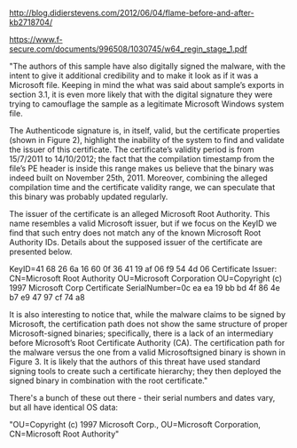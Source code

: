 http://blog.didierstevens.com/2012/06/04/flame-before-and-after-kb2718704/


https://www.f-secure.com/documents/996508/1030745/w64_regin_stage_1.pdf


"The authors of this sample have also digitally signed the malware, with the intent to give it additional credibility and to
make it look as if it was a Microsoft file. Keeping in mind the what was said about sample’s exports in section 3.1, it is even
more likely that with the digital signature they were trying to camouflage the sample as a legitimate Microsoft Windows
system file.

The Authenticode signature is, in itself, valid, but the certificate properties (shown in Figure 2), highlight the inability of
the system to find and validate the issuer of this certificate. The certificate’s validity period is from 15/7/2011 to 14/10/2012;
the fact that the compilation timestamp from the file’s PE header is inside this range makes us believe that the binary was
indeed built on November 25th, 2011. Moreover, combining the alleged compilation time and the certificate validity range,
we can speculate that this binary was probably updated regularly.

The issuer of the certificate is an alleged Microsoft Root Authority. This name resembles a valid Microsoft issuer, but if we
focus on the KeyID we find that such entry does not match any of the known Microsoft Root Authority IDs. Details about
the supposed issuer of the certificate are presented below.

KeyID=41 68 26 6a 16 60 0f 36 41 19 af 06 f9 54 4d 06
Certificate Issuer:
CN=Microsoft Root Authority
OU=Microsoft Corporation
OU=Copyright (c) 1997 Microsoft Corp
Certificate SerialNumber=0c ea ea 19 bb bd 4f 86 4e b7 e9 47 97 cf 74 a8

It is also interesting to notice that, while the malware claims to be signed by Microsoft, the certification path does not
show the same structure of proper Microsoft-signed binaries; specifically, there is a lack of an intermediary before
Microsoft’s Root Certificate Authority (CA). The certification path for the malware versus the one from a valid Microsoftsigned
binary is shown in Figure 3. It is likely that the authors of this threat have used standard signing tools to create such
a certificate hierarchy; they then deployed the signed binary in combination with the root certificate."


There's a bunch of these out there - their serial numbers and dates vary, but all have identical OS data:


"OU=Copyright (c) 1997 Microsoft Corp., OU=Microsoft Corporation, CN=Microsoft Root Authority"
